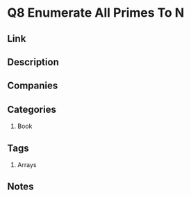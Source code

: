 # Q8 Enumerate All Primes To N

## Link

## Description

## Companies

## Categories

1. Book

## Tags

1. Arrays

## Notes